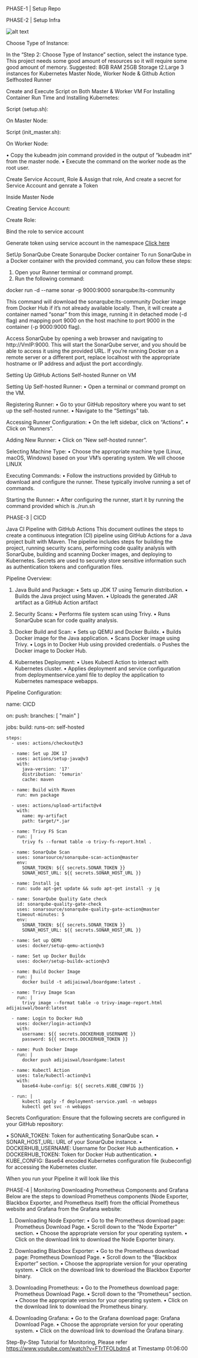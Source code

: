 PHASE-1 | Setup Repo

PHASE-2 | Setup Infra

![alt text](image.png)

Choose Type of Instance:

In the “Step 2: Choose Type of Instance” section, select the instance type.
This project needs some good amount of resources so it will require some good amount of memory.
Suggested: 8GB RAM 25GB Storage t2.Large
3 instances for Kubernetes Master Node, Worker Node
& Github Action Selfhosted Runner


Create and Execute Script on Both Master & Worker VM For Installing Container Run Time and Installing Kubernetes:

Script (setup.sh):


On Master Node:

Script (init_master.sh):


On Worker Node:

• Copy the kubeadm join command provided in the output of “kubeadm init” from the master node.
• Execute the command on the worker node as the root user.

Create Service Account, Role & Assign that role, And create a secret for Service Account and genrate a Token

Inside Master Node

Creating Service Account:

Create Role:


Bind the role to service account


Generate token using service account in the namespace
[Click here](https://kubernetes.io/docs/reference/access-authn-authz/service-accounts-admin/#:~:text=To%20create%20a%20non%2Dexpiring,with%20that%20generated%20token%20data.)

SetUp SonarQube
Create Sonarqube Docker container To run SonarQube in a Docker container with the provided command, you can follow these
steps:
1. Open your Runner terminal or command prompt.
2. Run the following command:

docker run -d --name sonar -p 9000:9000 sonarqube:lts-community

This command will download the sonarqube:lts-community Docker image from Docker Hub if it’s not already available locally. Then, it will create a container named “sonar” from this image, running it in detached mode (-d flag) and mapping port 9000 on the host machine to port 9000 in the container (-p 9000:9000 flag).

Access SonarQube by opening a web browser and navigating to http://VmIP:9000.
This will start the SonarQube server, and you should be able to access it using the provided URL. If you’re running Docker on a remote server or a different port, replace localhost with the appropriate hostname or IP address and adjust the port accordingly.

Setting Up GitHub Actions Self-hosted Runner on VM

Setting Up Self-hosted Runner:
• Open a terminal or command prompt on the VM.

Registering Runner:
• Go to your GitHub repository where you want to set up the self-hosted runner.
• Navigate to the “Settings” tab.

Accessing Runner Configuration:
• On the left sidebar, click on “Actions”.
• Click on “Runners”.

Adding New Runner:
• Click on “New self-hosted runner”.

Selecting Machine Type:
• Choose the appropriate machine type (Linux, macOS, Windows) based on your VM’s operating system. We will choose LINUX

Executing Commands:
• Follow the instructions provided by GitHub to download and configure the runner. These typically involve running a set of commands.

Starting the Runner:
• After configuring the runner, start it by running the command provided which is ./run.sh


PHASE-3 | CICD

Java CI Pipeline with GitHub Actions
This document outlines the steps to create a continuous integration (CI) pipeline using GitHub Actions for a Java project built with Maven. The pipeline includes steps for building the project, running security scans, performing code quality analysis with SonarQube, building and scanning Docker images, and deploying to Kubernetes. Secrets are used to securely store sensitive information such as authentication tokens and configuration files.

Pipeline Overview:

1. Java Build and Package:
• Sets up JDK 17 using Temurin distribution.
• Builds the Java project using Maven.
• Uploads the generated JAR artifact as a GitHub Action artifact

2. Security Scans:
• Performs file system scan using Trivy.
• Runs SonarQube scan for code quality analysis.

3. Docker Build and Scan:
• Sets up QEMU and Docker Buildx.
• Builds Docker image for the Java application.
• Scans Docker image using Trivy.
• Logs in to Docker Hub using provided credentials. o Pushes the Docker image to Docker Hub.

4. Kubernetes Deployment:
• Uses Kubectl Action to interact with Kubernetes cluster.
• Applies deployment and service configuration from deploymentservice.yaml file to deploy the application to Kubernetes namespace webapps.

Pipeline Configuration:

name: CICD 

on:
  push:
    branches: [ "main" ]
    
jobs:
  build:
    runs-on: self-hosted

    steps:
      - uses: actions/checkout@v3

      - name: Set up JDK 17
        uses: actions/setup-java@v3
        with:
          java-version: '17'
          distribution: 'temurin'
          cache: maven

      - name: Build with Maven
        run: mvn package

      - uses: actions/upload-artifact@v4
        with:
          name: my-artifact
          path: target/*.jar

      - name: Trivy FS Scan
        run: |
          trivy fs --format table -o trivy-fs-report.html .

      - name: SonarQube Scan
        uses: sonarsource/sonarqube-scan-action@master
        env:
          SONAR_TOKEN: ${{ secrets.SONAR_TOKEN }}
          SONAR_HOST_URL: ${{ secrets.SONAR_HOST_URL }}

      - name: Install jq
        run: sudo apt-get update && sudo apt-get install -y jq

      - name: SonarQube Quality Gate check
        id: sonarqube-quality-gate-check
        uses: sonarsource/sonarqube-quality-gate-action@master
        timeout-minutes: 5
        env:
          SONAR_TOKEN: ${{ secrets.SONAR_TOKEN }}
          SONAR_HOST_URL: ${{ secrets.SONAR_HOST_URL }}

      - name: Set up QEMU
        uses: docker/setup-qemu-action@v3

      - name: Set up Docker Buildx
        uses: docker/setup-buildx-action@v3

      - name: Build Docker Image
        run: |
          docker build -t adijaiswal/boardgame:latest .

      - name: Trivy Image Scan
        run: |
          trivy image --format table -o trivy-image-report.html adijaiswal/board:latest

      - name: Login to Docker Hub
        uses: docker/login-action@v3
        with:
          username: ${{ secrets.DOCKERHUB_USERNAME }}
          password: ${{ secrets.DOCKERHUB_TOKEN }}

      - name: Push Docker Image
        run: |
          docker push adijaiswal/boardgame:latest

      - name: Kubectl Action
        uses: tale/kubectl-action@v1
        with:
          base64-kube-config: ${{ secrets.KUBE_CONFIG }}

      - run: |
          kubectl apply -f deployment-service.yaml -n webapps
          kubectl get svc -n webapps
Secrets Configuration: Ensure that the following secrets are configured in your GitHub repository:

• SONAR_TOKEN: Token for authenticating SonarQube scan.
• SONAR_HOST_URL: URL of your SonarQube instance.
• DOCKERHUB_USERNAME: Username for Docker Hub authentication.
• DOCKERHUB_TOKEN: Token for Docker Hub authentication.
• KUBE_CONFIG: Base64 encoded Kubernetes configuration file (kubeconfig) for accessing the Kubernetes cluster.

When you run your Pipeline it will look like this

PHASE-4 | Monitoring
Downloading Prometheus Components and Grafana
Below are the steps to download Prometheus components (Node Exporter, Blackbox Exporter, and Prometheus itself) from the official Prometheus website and Grafana from the Grafana website:

1. Downloading Node Exporter:
• Go to the Prometheus download page: Prometheus Download Page.
• Scroll down to the “Node Exporter” section.
• Choose the appropriate version for your operating system.
• Click on the download link to download the Node Exporter binary.

2. Downloading Blackbox Exporter:
• Go to the Prometheus download page: Prometheus Download Page.
• Scroll down to the “Blackbox Exporter” section.
• Choose the appropriate version for your operating system.
• Click on the download link to download the Blackbox Exporter binary.

3. Downloading Prometheus:
• Go to the Prometheus download page: Prometheus Download Page.
• Scroll down to the “Prometheus” section.
• Choose the appropriate version for your operating system.
• Click on the download link to download the Prometheus binary.

4. Downloading Grafana:
• Go to the Grafana download page: Grafana Download Page.
• Choose the appropriate version for your operating system.
• Click on the download link to download the Grafana binary.

Step-By-Step Tutorial for Monitoring, Please refer https://www.youtube.com/watch?v=FTrTFOLbdm4 at Timestamp 01:06:00





